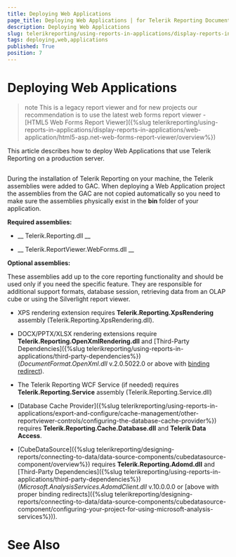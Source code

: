 ```yaml
---
title: Deploying Web Applications
page_title: Deploying Web Applications | for Telerik Reporting Documentation
description: Deploying Web Applications
slug: telerikreporting/using-reports-in-applications/display-reports-in-applications/web-application/asp.net-web-forms-report-viewer/deploying-web-applications
tags: deploying,web,applications
published: True
position: 7
---
```


# Deploying Web Applications



>note This is a legacy report viewer and for new projects our recommendation is to use the latest web forms report viewer -          [HTML5 Web Forms Report Viewer]({%slug telerikreporting/using-reports-in-applications/display-reports-in-applications/web-application/html5-asp.net-web-forms-report-viewer/overview%})


This article describes how to deploy Web Applications that use Telerik Reporting on a production server.

## 

During the installation of Telerik Reporting on your machine, the Telerik assemblies
          were added to GAC. When deploying a Web Application project the assemblies from the GAC
          are not copied automatically so you need to make sure the assemblies physically exist in the
          __bin__ folder of your application.
        

__Required assemblies:__

* __                Telerik.Reporting.dll
              __

* __                Telerik.ReportViewer.WebForms.dll
              __

__Optional assemblies:__

These assemblies add up to the core reporting functionality and should be used only if you need the specific feature.
          They are responsible for additional support formats, database session, retrieving data from an OLAP cube or using the
          Silverlight report viewer.
        

* XPS rendering extension requires __Telerik.Reporting.XpsRendering__ assembly (Telerik.Reporting.XpsRendering.dll).
            

* DOCX/PPTX/XLSX rendering extensions require __Telerik.Reporting.OpenXmlRendering.dll__              and [Third-Party Dependencies]({%slug telerikreporting/using-reports-in-applications/third-party-dependencies%}) (*DocumentFormat.OpenXml.dll*              v.2.0.5022.0 or above with
              [binding redirect](http://msdn.microsoft.com/en-us/library/eftw1fys(v=vs.110).aspx)).
            

* The Telerik Reporting WCF Service (if needed) requires
              __Telerik.Reporting.Service__ assembly (Telerik.Reporting.Service.dll)
            

* [Database Cache Provider]({%slug telerikreporting/using-reports-in-applications/export-and-configure/cache-management/other-reportviewer-controls/configuring-the-database-cache-provider%})              requires __Telerik.Reporting.Cache.Database.dll__ and __Telerik Data Access__.
            

* [CubeDataSource]({%slug telerikreporting/designing-reports/connecting-to-data/data-source-components/cubedatasource-component/overview%}) requires
              __Telerik.Reporting.Adomd.dll__ and [Third-Party Dependencies]({%slug telerikreporting/using-reports-in-applications/third-party-dependencies%})              (*Microsoft.AnalysisServices.AdomdClient.dll* v.10.0.0.0 or [above with proper binding redirects]({%slug telerikreporting/designing-reports/connecting-to-data/data-source-components/cubedatasource-component/configuring-your-project-for-using-microsoft-analysis-services%})).
            

# See Also

